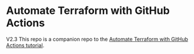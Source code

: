# Automate Terraform with GitHub Actions
V2.3
This repo is a companion repo to the [Automate Terraform with GitHub Actions tutorial](https://developer.hashicorp.com/terraform/tutorials/automation/github-actions).
